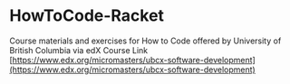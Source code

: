 HowToCode-Racket
===

Course materials and exercises for How to Code offered by University of British Columbia via edX
Course Link [https://www.edx.org/micromasters/ubcx-software-development](https://www.edx.org/micromasters/ubcx-software-development)
